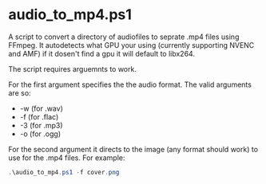 # audio_to_mp4.ps1
A script to convert a directory of audiofiles to seprate .mp4 files using FFmpeg.
It autodetects what GPU your using (currently supporting NVENC and AMF) if it dosen't find a gpu it will default to libx264.

The script requires arguemnts to work.

For the first argument specifies the the audio format.
The valid arguments are so:
- -w (for .wav)
- -f (for .flac)
- -3 (for .mp3)
- -o (for .ogg)

For the second argument it directs to the image (any format should work) to use for the .mp4 files.
For example:
```powershell
.\audio_to_mp4.ps1 -f cover.png
```
